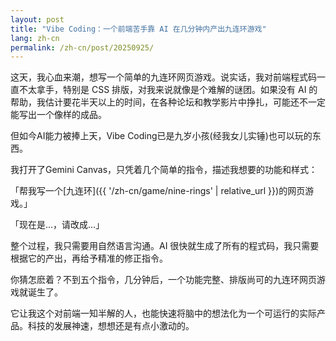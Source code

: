 ```yaml
---
layout: post
title: "Vibe Coding：一个前端苦手靠 AI 在几分钟内产出九连环游戏"
lang: zh-cn
permalink: /zh-cn/post/20250925/
---
```

这天，我心血来潮，想写一个简单的九连环网页游戏。说实话，我对前端程式码一直不太拿手，特别是 CSS 排版，对我来说就像是个难解的谜团。如果没有 AI 的帮助，我估计要花半天以上的时间，在各种论坛和教学影片中挣扎，可能还不一定能写出一个像样的成品。

但如今AI能力被捧上天，Vibe Coding已是九岁小孩(经我女儿实锤)也可以玩的东西。

我打开了Gemini Canvas，只凭着几个简单的指令，描述我想要的功能和样式：

「帮我写一个[九连环]({{ '/zh-cn/game/nine-rings' | relative_url }})的网页游戏。」

「现在是…，请改成…」

整个过程，我只需要用自然语言沟通。AI 很快就生成了所有的程式码，我只需要根据它的产出，再给予精准的修正指令。

你猜怎麽着？不到五个指令，几分钟后，一个功能完整、排版尚可的九连环网页游戏就诞生了。

它让我这个对前端一知半解的人，也能快速将脑中的想法化为一个可运行的实际产品。科技的发展神速，想想还是有点小激动的。
